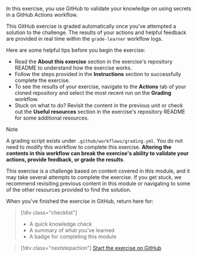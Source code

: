 In this exercise, you use GitHub to validate your knowledge on using secrets in a GitHub Actions workflow.

This GitHub exercise is graded automatically once you've attempted a solution to the challenge. The results of your actions and helpful feedback are provided in real time within the `grade-learner` workflow logs.

Here are some helpful tips before you begin the exercise:

- Read the **About this exercise** section in the exercise's repository README to understand how the exercise works.
- Follow the steps provided in the **Instructions** section to successfully complete the exercise.
- To see the results of your exercise, navigate to the **Actions** tab of your cloned repository and select the most recent run on the **Grading** workflow.
- Stuck on what to do? Revisit the content in the previous unit or check out the **Useful resources** section in the exercise's repository README for some additional resources.

>[!NOTE]
> A grading script exists under `.github/workflows/grading.yml`. You do not need to modify this workflow to complete this exercise. **Altering the contents in this workflow can break the exercise's ability to validate your actions, provide feedback, or grade the results**.

This exercise is a challenge based on content covered in this module, and it may take several attempts to complete the exercise. If you get stuck, we recommend revisiting previous content in this module or navigating to some of the other resources provided to find the solution.

When you've finished the exercise in GitHub, return here for:

> [!div class="checklist"]
>
> - A quick knowledge check
> - A summary of what you've learned
> - A badge for completing this module

> [!div class="nextstepaction"]
> [Start the exercise on GitHub](https://github.com/skills/hello-github-actions)
